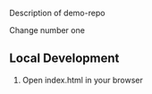 Description of demo-repo

Change number one

## Local Development

1. Open index.html in your browser
